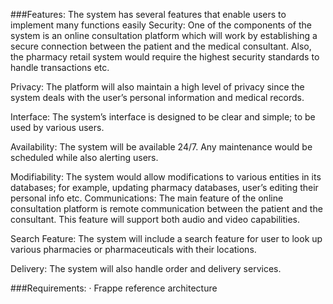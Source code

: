 ###Features: 
The system has several features that enable users to implement many functions easily 
Security: One of the components of the system is an online consultation platform which will work by establishing a secure connection between the patient and the medical consultant. Also, the pharmacy retail system would require the highest security standards to handle transactions etc.

Privacy: The platform will also maintain a high level of privacy since the system deals with the user’s personal information and medical records.

Interface: The system’s interface is designed to be clear and simple; to be used by various users.

Availability: The system will be available 24/7. Any maintenance would be scheduled while also alerting users.

Modifiability: The system would allow modifications to various entities in its databases; for example, updating pharmacy databases, user’s editing their personal info etc.
Communications: The main feature of the online consultation platform is remote communication between the patient and the consultant. This feature will support both audio and video capabilities.

Search Feature: The system will include a search feature for user to look up various pharmacies or pharmaceuticals with their locations.

Delivery: The system will also handle order and delivery services.

###Requirements:
·	Frappe reference architecture 
